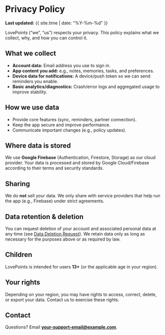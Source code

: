 # Privacy Policy

**Last updated:** {{ site.time | date: "%Y-%m-%d" }}

LovePoints (“we”, “us”) respects your privacy. This policy explains what we collect, why, and how you can control it.

## What we collect
- **Account data:** Email address you use to sign in.
- **App content you add:** e.g., notes, memories, tasks, and preferences.
- **Device data for notifications:** A device/push token so we can send reminders you enable.
- **Basic analytics/diagnostics:** Crash/error logs and aggregated usage to improve stability.

## How we use data
- Provide core features (sync, reminders, partner connection).
- Keep the app secure and improve performance.
- Communicate important changes (e.g., policy updates).

## Where data is stored
We use **Google Firebase** (Authentication, Firestore, Storage) as our cloud provider. Your data is processed and stored by Google Cloud/Firebase according to their terms and security standards.

## Sharing
We do **not** sell your data. We only share with service providers that help run the app (e.g., Firebase) under strict agreements.

## Data retention & deletion
You can request deletion of your account and associated personal data at any time (see [Data Deletion Request](./data-deletion.md)). We retain data only as long as necessary for the purposes above or as required by law.

## Children
LovePoints is intended for users **13+** (or the applicable age in your region).

## Your rights
Depending on your region, you may have rights to access, correct, delete, or export your data. Contact us to exercise these rights.

## Contact
Questions? Email **[your-support-email@example.com](mailto:your-support-email@example.com)**.
